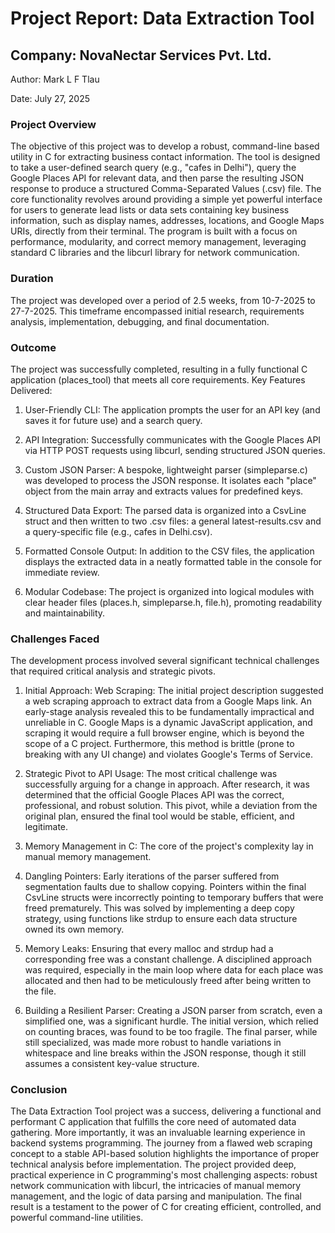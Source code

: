 # Project Report: Data Extraction Tool

## Company: NovaNectar Services Pvt. Ltd.
Author: Mark L F Tlau

Date: July 27, 2025

### Project Overview
The objective of this project was to develop a robust, command-line based utility in C for extracting business contact information. The tool is designed to take a user-defined search query (e.g., "cafes in Delhi"), query the Google Places API for relevant data, and then parse the resulting JSON response to produce a structured Comma-Separated Values (.csv) file.
The core functionality revolves around providing a simple yet powerful interface for users to generate lead lists or data sets containing key business information, such as display names, addresses, locations, and Google Maps URIs, directly from their terminal. The program is built with a focus on performance, modularity, and correct memory management, leveraging standard C libraries and the libcurl library for network communication.

### Duration
The project was developed over a period of 2.5 weeks, from 10-7-2025 to 27-7-2025. This timeframe encompassed initial research, requirements analysis, implementation, debugging, and final documentation.

### Outcome
The project was successfully completed, resulting in a fully functional C application (places_tool) that meets all core requirements.
Key Features Delivered:

1. User-Friendly CLI: The application prompts the user for an API key (and saves it for future use) and a search query.

2. API Integration: Successfully communicates with the Google Places API via HTTP POST requests using libcurl, sending structured JSON queries.

3. Custom JSON Parser: A bespoke, lightweight parser (simpleparse.c) was developed to process the JSON response. It isolates each "place" object from the main array and extracts values for predefined keys.

4. Structured Data Export: The parsed data is organized into a CsvLine struct and then written to two .csv files: a general latest-results.csv and a query-specific file (e.g., cafes in Delhi.csv).

5. Formatted Console Output: In addition to the CSV files, the application displays the extracted data in a neatly formatted table in the console for immediate review.

6. Modular Codebase: The project is organized into logical modules with clear header files (places.h, simpleparse.h, file.h), promoting readability and maintainability.

### Challenges Faced
The development process involved several significant technical challenges that required critical analysis and strategic pivots.

1. Initial Approach: Web Scraping: The initial project description suggested a web scraping approach to extract data from a Google Maps link. An early-stage analysis revealed this to be fundamentally impractical and unreliable in C. Google Maps is a dynamic JavaScript application, and scraping it would require a full browser engine, which is beyond the scope of a C project. Furthermore, this method is brittle (prone to breaking with any UI change) and violates Google's Terms of Service.

2. Strategic Pivot to API Usage: The most critical challenge was successfully arguing for a change in approach. After research, it was determined that the official Google Places API was the correct, professional, and robust solution. This pivot, while a deviation from the original plan, ensured the final tool would be stable, efficient, and legitimate.

4. Memory Management in C: The core of the project's complexity lay in manual memory management.

5. Dangling Pointers: Early iterations of the parser suffered from segmentation faults due to shallow copying. Pointers within the final CsvLine structs were incorrectly pointing to temporary buffers that were freed prematurely. This was solved by implementing a deep copy strategy, using functions like strdup to ensure each data structure owned its own memory.

6. Memory Leaks: Ensuring that every malloc and strdup had a corresponding free was a constant challenge. A disciplined approach was required, especially in the main loop where data for each place was allocated and then had to be meticulously freed after being written to the file.

7. Building a Resilient Parser: Creating a JSON parser from scratch, even a simplified one, was a significant hurdle. The initial version, which relied on counting braces, was found to be too fragile. The final parser, while still specialized, was made more robust to handle variations in whitespace and line breaks within the JSON response, though it still assumes a consistent key-value structure.

### Conclusion
The Data Extraction Tool project was a success, delivering a functional and performant C application that fulfills the core need of automated data gathering. More importantly, it was an invaluable learning experience in backend systems programming.
The journey from a flawed web scraping concept to a stable API-based solution highlights the importance of proper technical analysis before implementation. The project provided deep, practical experience in C programming's most challenging aspects: robust network communication with libcurl, the intricacies of manual memory management, and the logic of data parsing and manipulation. The final result is a testament to the power of C for creating efficient, controlled, and powerful command-line utilities.
